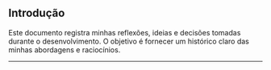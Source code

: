 ## Introdução
Este documento registra minhas reflexões, ideias e decisões tomadas durante o desenvolvimento. 
O objetivo é fornecer um histórico claro das minhas abordagens e raciocínios.

---
